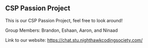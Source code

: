 ## CSP Passion Project

This is our CSP Passion Project, feel free to look around!

Group Members: Brandon, Eshaan, Aaron, and Ninaad

Link to our website: https://chat.stu.nighthawkcodingsociety.com/
